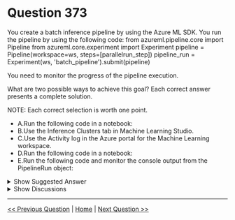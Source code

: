 # Question 373

You create a batch inference pipeline by using the Azure ML SDK. You run the pipeline by using the following code: from azureml.pipeline.core import Pipeline from azureml.core.experiment import Experiment pipeline = Pipeline(workspace=ws, steps=[parallelrun_step]) pipeline_run = Experiment(ws, 'batch_pipeline').submit(pipeline)

You need to monitor the progress of the pipeline execution.

What are two possible ways to achieve this goal? Each correct answer presents a complete solution.

NOTE: Each correct selection is worth one point.

* A.Run the following code in a notebook:
* B.Use the Inference Clusters tab in Machine Learning Studio.
* C.Use the Activity log in the Azure portal for the Machine Learning workspace.
* D.Run the following code in a notebook:
* E.Run the following code and monitor the console output from the PipelineRun object:

<details>
  <summary>Show Suggested Answer</summary>

  <strong>DE</strong><br>
<p>A batch inference job can take a long time to finish. This example monitors progress by using a Jupyter widget. You can also manage the job&#x27;s progress by using:</p>
<p>✑ Azure Machine Learning Studio.</p>
<p>✑ Console output from the PipelineRun object.</p>
<p>from azureml.widgets import RunDetails</p>
<p>RunDetails(pipeline_run).show()</p>
<p>pipeline_run.wait_for_completion(show_output=True)</p>
<p>Reference:</p>
<p>https://docs.microsoft.com/en-us/azure/machine-learning/how-to-use-parallel-run-step#monitor-the-parallel-run-job</p>

</details>

<details>
  <summary>Show Discussions</summary>

<blockquote><p><strong>Arend78</strong> <code>(Wed 19 Jun 2024 09:41)</code> - <em>Upvotes: 9</em></p><p>After a lot of searching I have found examples of both D and E.
If I understand correctly, both types of logging point to the Portal with a link, where the run details can be inspected

D: from azureml.widgets import RunDetails  
RunDetails(pipeline_run).show()

https://github.com/Azure/azureml-examples/blob/main/v1/python-sdk/tutorials/automl-with-azureml/classification-credit-card-fraud/auto-ml-classification-credit-card-fraud.ipynb 


E: pipeline = Pipeline(workspace=ws, steps=[batch_score_step])
pipeline_run = Experiment(ws, &quot;Tutorial-Batch-Scoring&quot;).submit(pipeline)


# This will output information of the pipeline run, including the link to the details page of **portal**. Wait the run for completion and show output log to console
pipeline_run.wait_for_completion(show_output=True)
https://github.com/Azure/MachineLearningNotebooks/blob/master/tutorials/machine-learning-pipelines-advanced/tutorial-pipeline-batch-scoring-classification.ipynb</p></blockquote>
<blockquote><p><strong>Arend78</strong> <code>(Wed 19 Jun 2024 09:51)</code> - <em>Upvotes: 2</em></p><p>The solution under D uses a Widget in a Notebook to track the Pipeline progress</p></blockquote>
<blockquote><p><strong>Arend78</strong> <code>(Wed 19 Jun 2024 10:07)</code> - <em>Upvotes: 1</em></p><p>https://github.com/Azure/MachineLearningNotebooks/tree/master/how-to-use-azureml/machine-learning-pipelines/parallel-run show the use of both answers together</p></blockquote>
<blockquote><p><strong>JTWang</strong> <code>(Sun 21 Apr 2024 07:35)</code> - <em>Upvotes: 1</em></p><p>E is correct.
https://learn.microsoft.com/zh-tw/python/api/azureml-pipeline-core/azureml.pipeline.core.run.pipelinerun?view=azure-ml-py

D can show status but seems for training model.
Question request is batch inference pipleline.
But in doc &quot;A widget is asynchronous and provides updates until training finishes.&quot;
https://learn.microsoft.com/en-us/python/api/azureml-widgets/azureml.widgets.rundetails?view=azure-ml-py</p></blockquote>
<blockquote><p><strong>BTAB</strong> <code>(Fri 12 Jul 2024 00:47)</code> - <em>Upvotes: 1</em></p><p>E &amp; D correct.  Since it is a batch inference model D will work.</p></blockquote>

</details>

---

[<< Previous Question](question_372.md) | [Home](/index.md) | [Next Question >>](question_374.md)
